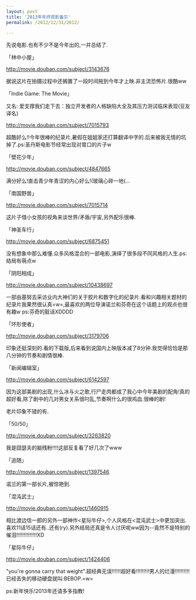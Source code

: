 ```yaml
---
layout: post
title: '2013年年终观影备忘'
permalink: /2012/12/31/2012/

---
```



先说电影.也有不少不是今年出的,一并总结了.

「林中小屋」

http://movie.douban.com/subject/3143676

据说这片在拍摄过程中还搁置了一段时间拖到今年才上映.非主流恐怖片.很酷ww

「Indie Game: The Movie」

又名: 爱支撑我们走下去：独立开发者的人格缺陷大全及其压力测试临床表现(豆友译名)

http://movie.douban.com/subject/7015793

超酷好么!!今年很棒的纪录片,暑假在姐姐家还打算翻译中字的.后来被我无情的坑掉了.ps:圣丹斯电影节经常出现对胃口的片子w

「壁花少年」

http://movie.douban.com/subject/4847665

满分好么!直击青少年青涩的内心好么!(玻璃心碎一地(…

「南国野兽」

http://movie.douban.com/subject/7015714

这片子借小女孩的视角来谈世界/矛盾/宇宙,另外配乐很棒.

「神圣车行」

http://movie.douban.com/subject/6875451

没有想象中那么难懂.众多风格混合的一部电影,演绎了很多段不同风格的人生.ps:结局有萌点w

「阴阳相成」

http://movie.douban.com/subject/10438697

一部由基努去采访业内大神们的关于胶片和数字化的纪录片.看和兴趣相关题材的纪录片我果然很认真=w=,最喜欢的两位导演诺兰和芬奇在这个话题上的观点也很有趣w ps:芬奇的脏话XDDDD

「环形使者」

http://movie.douban.com/subject/3179706

印象还挺深刻的.看的下载版,后来看到说国内上映版本减了8分钟.我觉得恰恰是那八分钟的节奏和剧情很棒.

「新闻编辑室」

http://movie.douban.com/subject/6142597

因为这部美剧的出现,什么冰与火之歌,行尸走肉都成了我心中今年美剧的配角!真的超好看,除了剧中的几对男女关系很叼乱,节奏啊什么的很鸡血.很棒的剧!

老片印象不错的有.

「50/50」

http://movie.douban.com/subject/3263820

我是囧瑟夫的脑残粉!!!!这部反复看了好几次了www

「追随」

http://movie.douban.com/subject/1397546

诺兰的第一部长片,被惊艳到.

「混沌武士」

http://movie.douban.com/subject/1460915

相比渡边信一郎的另外一部神作<星际牛仔>,个人风格在<混沌武士>中更加突出.喜欢11话15话还有..还有(ry).另外结局还真是令人讨厌呢ww因为--竟然不是特别的催泪!!!!!!!!!!!!!!XD

「星际牛仔」

http://movie.douban.com/subject/1424406

"you're gonna carry that weight".超经典无误!!!!!!超好看!!!!!!!!!男人的烂漫!!!!!!!!!!已经丢失的移动硬盘就叫:BEBOP.=w=

ps:新年快乐!2013年还请多多指教!
